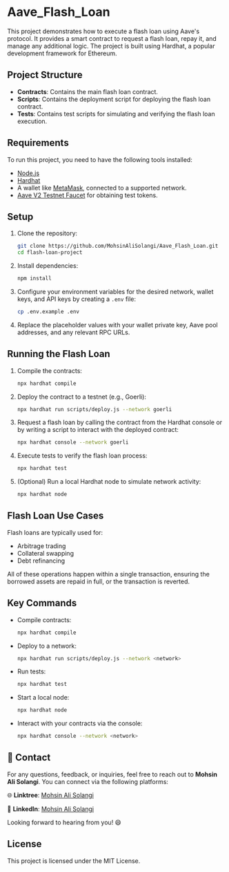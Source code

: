 # Aave_Flash_Loan

This project demonstrates how to execute a flash loan using Aave's protocol. It provides a smart contract to request a flash loan, repay it, and manage any additional logic. The project is built using Hardhat, a popular development framework for Ethereum.

## Project Structure

- **Contracts**: Contains the main flash loan contract.
- **Scripts**: Contains the deployment script for deploying the flash loan contract.
- **Tests**: Contains test scripts for simulating and verifying the flash loan execution.

## Requirements

To run this project, you need to have the following tools installed:

- [Node.js](https://nodejs.org/en/)
- [Hardhat](https://hardhat.org/getting-started/)
- A wallet like [MetaMask](https://metamask.io/), connected to a supported network.
- [Aave V2 Testnet Faucet](https://staging.aave.com/faucet/) for obtaining test tokens.

## Setup

1. Clone the repository:
   ```bash
   git clone https://github.com/MohsinAliSolangi/Aave_Flash_Loan.git
   cd flash-loan-project
   ```

2. Install dependencies:
   ```bash
   npm install
   ```

3. Configure your environment variables for the desired network, wallet keys, and API keys by creating a `.env` file:
   ```bash
   cp .env.example .env
   ```

4. Replace the placeholder values with your wallet private key, Aave pool addresses, and any relevant RPC URLs.

## Running the Flash Loan

1. Compile the contracts:
   ```bash
   npx hardhat compile
   ```

2. Deploy the contract to a testnet (e.g., Goerli):
   ```bash
   npx hardhat run scripts/deploy.js --network goerli
   ```

3. Request a flash loan by calling the contract from the Hardhat console or by writing a script to interact with the deployed contract:
   ```bash
   npx hardhat console --network goerli
   ```

4. Execute tests to verify the flash loan process:
   ```bash
   npx hardhat test
   ```

5. (Optional) Run a local Hardhat node to simulate network activity:
   ```bash
   npx hardhat node
   ```

## Flash Loan Use Cases

Flash loans are typically used for:
- Arbitrage trading
- Collateral swapping
- Debt refinancing

All of these operations happen within a single transaction, ensuring the borrowed assets are repaid in full, or the transaction is reverted.

## Key Commands

- Compile contracts:
  ```bash
  npx hardhat compile
  ```

- Deploy to a network:
  ```bash
  npx hardhat run scripts/deploy.js --network <network>
  ```

- Run tests:
  ```bash
  npx hardhat test
  ```

- Start a local node:
  ```bash
  npx hardhat node
  ```

- Interact with your contracts via the console:
  ```bash
  npx hardhat console --network <network>
  ```

## 🚀 Contact

For any questions, feedback, or inquiries, feel free to reach out to **Mohsin Ali Solangi**. You can connect via the following platforms:

🌐 **Linktree**: [Mohsin Ali Solangi](https://linktr.ee/mohsinalisolangi)

🔗 **LinkedIn**: [Mohsin Ali Solangi](https://www.linkedin.com/in/mohsinalisolangi/)

Looking forward to hearing from you! 😄

## License

This project is licensed under the MIT License.
